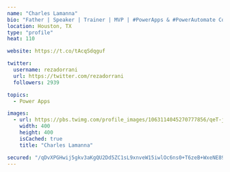 ```yaml
---
name: "Charles Lamanna"
bio: "Father | Speaker | Trainer | MVP | #PowerApps & #PowerAutomate Community Super User | YouTuber Right-pointing triangle http://youtube.com/c/rezadorrani | Learn - Share - Clockwise rightwards and leftwards open circle arrows"
location: Houston, TX
type: "profile"
heat: 110

website: https://t.co/tAcqSdqguf

twitter:
  username: rezadorrani
  url: https://twitter.com/rezadorrani
  followers: 2939

topics:
  - Power Apps

images:
  - url: https://pbs.twimg.com/profile_images/1063114045270777856/qeT-jpWr_400x400.jpg
    width: 400
    height: 400
    isCached: true
    title: "Charles Lamanna"

secured: "/qDvXPGHwij5gkv3aKgQU2Dd5ZC1sL9xnveW15iwlOc6ns0+T6zeB+WxeNE89OV0F0wQdRG9D5Wo05So2yoiSvqQGTLxzOcNyp/IgI5y/4jav/6NLG4FEdA1od/5D8F60lE1pt2eTaNY/Wof8JArvpZwNzr7AHIDtoZ96MUUSCTYOJwGYOQm27AGNTXe6RAoerT2UPZql3zuaguKD5J/XF/t6+5+rJXaMHRjMj77/Ug0JLKlX9+zagDr7H2p/iRLMd12OnZYp+XheFbRnbM33S/ycM6XBc0Yk0Qgxfnj8aKjthkaiHIp78otVDMEeAFIUByAjMFlIHRdm23cVLO/5yY+Qq7nEiSdPBpAFM2oK44SI2dIebBA+wF94qG2uTQli88govTjjlwwDCeBKtWZOg6116ThJ/1h3HpT7s7dQ4I=;GftUOeRerZAmpJkb5Rhb7A=="
---
```


